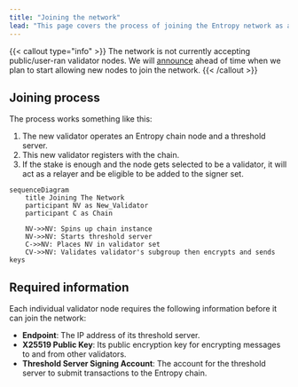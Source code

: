 ```yaml
---
title: "Joining the network"
lead: "This page covers the process of joining the Entropy network as a validator node, along with specific information that each node must provide."
---
```


{{< callout type="info" >}}
The network is not currently accepting public/user-ran validator nodes. We will [announce](https://github.com/entropyxyz/community/discussions/categories/announcements) ahead of time when we plan to start allowing new nodes to join the network.
{{< /callout >}}

## Joining process

The process works something like this:

1. The new validator operates an Entropy chain node and a threshold server.
1. This new validator registers with the chain.
1. If the stake is enough and the node gets selected to be a validator, it will act as a relayer and be eligible to be added to the signer set.


```mermaid
sequenceDiagram
    title Joining The Network
    participant NV as New_Validator
    participant C as Chain

    NV->>NV: Spins up chain instance
    NV->>NV: Starts threshold server
    C->>NV: Places NV in validator set
    CV->>NV: Validates validator's subgroup then encrypts and sends keys
```

## Required information

Each individual validator node requires the following information before it can join the network:

- **Endpoint**: The IP address of its threshold server.
- **X25519 Public Key**: Its public encryption key for encrypting messages to and from other validators.
- **Threshold Server Signing Account**: The account for the threshold server to submit transactions to the Entropy chain.
